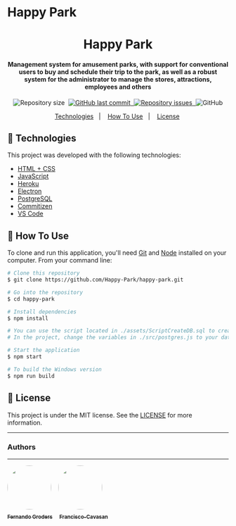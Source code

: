 # Happy Park

<h1 align="center">
    Happy Park
</h1>

<h4 align="center">
  Management system for amusement parks, with support for conventional users to buy and schedule their trip to the park, as well as a robust system for the administrator to manage the stores, attractions, employees and others
</h4>
<p align="center">
  <img alt="Repository size" src="https://img.shields.io/github/repo-size/happy-park/happy-park">&nbsp;
  <a href="https://github.com/happy-park/happy-park/commits/master">
    <img alt="GitHub last commit" src="https://img.shields.io/github/last-commit/happy-park/happy-park">&nbsp;
  </a>

  <a href="https://github.com/happy-park/happy-park/issues">
    <img alt="Repository issues" src="https://img.shields.io/github/issues/happy-park/happy-park">&nbsp;
  </a>

  <img alt="GitHub" src="https://img.shields.io/github/license/happy-park/happy-park">
</p>

<p align="center">
  <a href="https://github.com/happy-park/happy-park#-technologies">Technologies</a>&nbsp;&nbsp;&nbsp;|&nbsp;&nbsp;&nbsp;
  <a href="https://github.com/happy-park/happy-park#-how-to-use">How To Use</a>&nbsp;&nbsp;&nbsp;|&nbsp;&nbsp;&nbsp;
  <a href="https://github.com/happy-park/happy-park#-license">License</a>&nbsp;
</p>

## 🚀 Technologies

This project was developed with the following technologies:

-  [HTML + CSS](#)
-  [JavaScript](https://www.javascript.com)
-  [Heroku](dashboard.heroku.com/)
-  [Electron](https://www.electronjs.org)
-  [PostgreSQL](https://www.postgresql.org)
-  [Commitizen](https://github.com/commitizen/cz-cli)
-  [VS Code][vc]

## 📘 How To Use

To clone and run this application, you'll need [Git](https://git-scm.com) and [Node](https://nodejs.org/en/) installed on your computer. From your command line:

```bash
# Clone this repository
$ git clone https://github.com/Happy-Park/happy-park.git

# Go into the repository
$ cd happy-park

# Install dependencies
$ npm install

# You can use the script located in ./assets/ScriptCreateDB.sql to create a PostgreSQL database
# In the project, change the variables in ./src/postgres.js to your database.

# Start the application
$ npm start

# To build the Windows version
$ npm run build

```


## 📄 License
This project is under the MIT license. See the [LICENSE](https://github.com/fegroders/diz-um-filme/blob/master/LICENSE) for more information.



---
### Authors
---

 <a href="https://github.com/FeGroders"><img style="border-radius: 50%" src="https://avatars.githubusercontent.com/u/62064189?v=4" width="100px;" alt=""/></a>
 &nbsp;&nbsp;
 <a href="https://github.com/Francisco-Cavasan"><img style="border-radius: 50%" src="https://avatars.githubusercontent.com/u/13595006?v=4" width="100px;" alt=""/></a>
 </br>
 <a href="https://github.com/FeGroders"><sub><b>Fernando Groders</b></sub></a>
 &nbsp;&nbsp;
 <a href="https://github.com/Francisco-Cavasan"><sub><b>Francisco-Cavasan</b></sub></a>
 

[nodejs]: https://nodejs.org/
[vc]: https://code.visualstudio.com/
[py]: https://www.python.org
